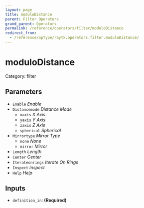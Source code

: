 ```yaml
---
layout: page
title: moduloDistance
parent: Filter Operators
grand_parent: Operators
permalink: /reference/operators/filter/moduloDistance
redirect_from:
  - /reference/opType/raytk.operators.filter.moduloDistance/
---
```


# moduloDistance

Category: filter



## Parameters

* `Enable` *Enable*
* `Distancemode` *Distance Mode*
  * `xaxis` *X Axis*
  * `yaxis` *Y Axis*
  * `zaxis` *Z Axis*
  * `spherical` *Spherical*
* `Mirrortype` *Mirror Type*
  * `none` *None*
  * `mirror` *Mirror*
* `Length` *Length*
* `Center` *Center*
* `Iterateonrings` *Iterate On Rings*
* `Inspect` *Inspect*
* `Help` *Help*

## Inputs

* `definition_in`:  **(Required)**